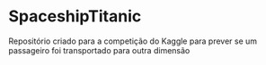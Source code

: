 # SpaceshipTitanic
Repositório criado para a competição do Kaggle para prever se um passageiro foi transportado para outra dimensão
